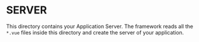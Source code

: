 # SERVER

This directory contains your Application Server.
The framework reads all the `*.vue` files inside this directory and create the server of your application.

